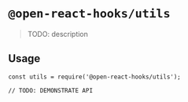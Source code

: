 # `@open-react-hooks/utils`

> TODO: description

## Usage

```
const utils = require('@open-react-hooks/utils');

// TODO: DEMONSTRATE API
```
